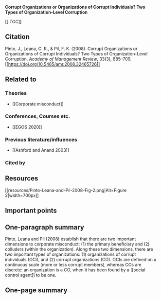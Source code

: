 **Corrupt Organizations or Organizations of Corrupt Individuals? Two Types of Organization-Level Corruption**

[[ _TOC_]]

## Citation

Pinto, J., Leana, C. R., & Pil, F. K. (2008). Corrupt Organizations or Organizations of Corrupt Individuals? Two Types of Organization-Level Corruption. *Academy of Management Review*, 33(3), 685–709. [[https://doi.org/10.5465/amr.2008.32465726]]

## Related to

### Theories
* [[Corporate misconduct]]

### Conferences, Courses etc.
* [[EGOS 2020]]

### Previous literature/influences
* [[Ashford and Anand 2003]]

### Cited by

## Resources

[[resources/Pinto-Leana-and-Pil-2008-Fig-2.png|Alt=Figure 2|width=700px]]

## Important points

## One-paragraph summary

Pinto, Leana and Pil (2008) establish that there are two important dimensions to corporate misconduct: (1) the primary beneficiary and (2) colluders (within the organization). Along these two dimensions, there are two important types of organizations: (1) organizations of corrupt individuals (OCI), and (2) corrupt organizations (CO). OCIs are defined on a continuous scale (more or less corrupt members), whereas COs are discrete: an organization is a CO, when it has been found by a [[social control agent]] to be one.

## One-page summary